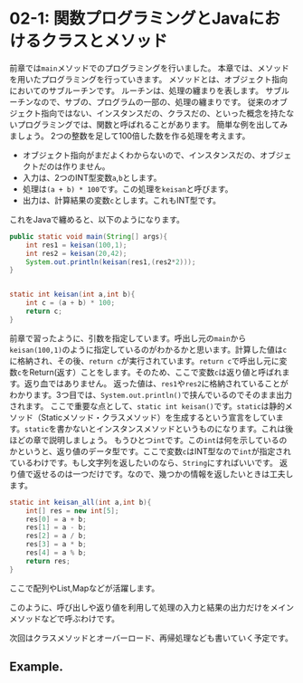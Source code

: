 # 02-1: 関数プログラミングとJavaにおけるクラスとメソッド

前章では`main`メソッドでのプログラミングを行いました。
本章では、メソッドを用いたプログラミングを行っていきます。
メソッドとは、オブジェクト指向においてのサブルーチンです。
ルーチンは、処理の纏まりを表します。
サブルーチンなので、サブの、プログラムの一部の、処理の纏まりです。
従来のオブジェクト指向ではない、インスタンスだの、クラスだの、といった概念を持たないプログラミングでは、関数と呼ばれることがあります。
簡単な例を出してみましょう。
2つの整数を足して100倍した数を作る処理を考えます。

- オブジェクト指向がまだよくわからないので、インスタンスだの、オブジェクトだのは作りません。
- 入力は、2つのINT型変数`a`,`b`とします。
- 処理は`(a + b) * 100`です。この処理を`keisan`と呼びます。
- 出力は、計算結果の変数`c`とします。これもINT型です。

これをJavaで纏めると、以下のようになります。

```java
public static void main(String[] args){
    int res1 = keisan(100,1);
    int res2 = keisan(20,42);
    System.out.println(keisan(res1,(res2*2)));
}


static int keisan(int a,int b){
    int c = (a + b) * 100;
    return c;
}
```

前章で習ったように、引数を指定しています。呼出し元の`main`から`keisan(100,1)`のように指定しているのがわかるかと思います。計算した値は`c`に格納され、その後、`return c`が実行されています。`return c`で呼出し元に変数`c`をReturn(返す）ことをします。そのため、ここで変数`c`は返り値と呼ばれます。返り血ではありません。
返った値は、`res1`や`res2`に格納されていることがわかります。3つ目では、`System.out.println()`で挟んでいるのでそのまま出力されます。
ここで重要な点として、`static int keisan()`です。`static`は静的メソッド（Staticメソッド・クラスメソッド）を生成するという宣言をしています。`static`を書かないとインスタンスメソッドというものになります。これは後ほどの章で説明しましょう。
もうひとつ`int`です。この`int`は何を示しているのかというと、返り値のデータ型です。ここで変数`c`はINT型なので`int`が指定されているわけです。もし文字列を返したいのなら、`String`にすればいいです。
返り値で返せるのは一つだけです。なので、幾つかの情報を返したいときは工夫します。

```java
static int keisan_all(int a,int b){
    int[] res = new int[5];
    res[0] = a + b;
    res[1] = a - b;
    res[2] = a / b;
    res[3] = a * b;
    res[4] = a % b;
    return res;
}
```
ここで配列やList,Mapなどが活躍します。


このように、呼び出しや返り値を利用して処理の入力と結果の出力だけをメインメソッドなどで呼ぶわけです。

次回はクラスメソッドとオーバーロード、再帰処理なども書いていく予定です。

## Example.



